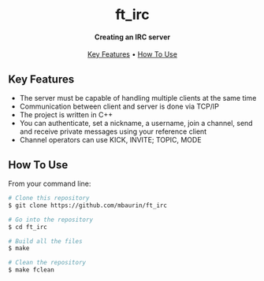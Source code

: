 <h1 align="center">
  <br>
  ft_irc
  <br>
</h1>

<h4 align="center">Creating an IRC server</h4>

<p align="center">
  <a href="#key-features">Key Features</a> •
  <a href="#how-to-use">How To Use</a>
</p>

## Key Features

* The server must be capable of handling multiple clients at the same time
* Communication between client and server is done via TCP/IP
* The project is written in C++
* You can authenticate, set a nickname, a username, join a channel, send and receive private messages using your reference client
* Channel operators can use KICK, INVITE; TOPIC, MODE

## How To Use

From your command line:

```bash
# Clone this repository
$ git clone https://github.com/mbaurin/ft_irc

# Go into the repository
$ cd ft_irc

# Build all the files
$ make

# Clean the repository
$ make fclean
```
